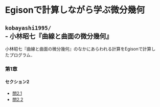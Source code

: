 # Egisonで計算しながら学ぶ微分幾何

## `kobayashi1995/` - 小林昭七『曲線と曲面の微分幾何』

小林昭七『曲線と曲面の微分幾何』のなかにあらわれる計算をEgisonで計算したプログラム．

### 第1章

#### セクション2

- [問2.1](https://github.com/egison/differential-geometry/blob/master/kobayashi1995/page12-problem2.1.egi)
- [問2.2](https://github.com/egison/differential-geometry/blob/master/kobayashi1995/page12-problem2.2.egi)